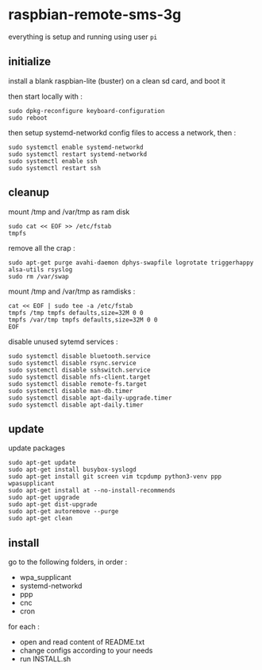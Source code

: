 # raspbian-remote-sms-3g

everything is setup and running using user `pi`


## initialize

install a blank raspbian-lite (buster) on a clean sd card, and boot it

then start locally with :

	sudo dpkg-reconfigure keyboard-configuration
	sudo reboot

then setup systemd-networkd config files to access a network, then :

	sudo systemctl enable systemd-networkd
	sudo systemctl restart systemd-networkd
	sudo systemctl enable ssh
	sudo systemctl restart ssh


## cleanup

mount /tmp and /var/tmp as ram disk

	sudo cat << EOF >> /etc/fstab
	tmpfs

remove all the crap :

	sudo apt-get purge avahi-daemon dphys-swapfile logrotate triggerhappy alsa-utils rsyslog
	sudo rm /var/swap

mount /tmp and /var/tmp as ramdisks :

	cat << EOF | sudo tee -a /etc/fstab
	tmpfs /tmp tmpfs defaults,size=32M 0 0
	tmpfs /var/tmp tmpfs defaults,size=32M 0 0
	EOF

disable unused sytemd services :

	sudo systemctl disable bluetooth.service
	sudo systemctl disable rsync.service
	sudo systemctl disable sshswitch.service
	sudo systemctl disable nfs-client.target
	sudo systemctl disable remote-fs.target
	sudo systemctl disable man-db.timer
	sudo systemctl disable apt-daily-upgrade.timer
	sudo systemctl disable apt-daily.timer


## update

update packages

	sudo apt-get update
	sudo apt-get install busybox-syslogd
	sudo apt-get install git screen vim tcpdump python3-venv ppp wpasupplicant
	sudo apt-get install at --no-install-recommends
	sudo apt-get upgrade
	sudo apt-get dist-upgrade
	sudo apt-get autoremove --purge
	sudo apt-get clean


## install

go to the following folders, in order :

- wpa_supplicant
- systemd-networkd
- ppp
- cnc
- cron

for each :

- open and read content of README.txt
- change configs according to your needs
- run INSTALL.sh

